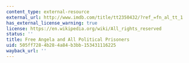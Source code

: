 ```yaml
---
content_type: external-resource
external_url: http://www.imdb.com/title/tt2350432/?ref_=fn_al_tt_1
has_external_license_warning: true
license: https://en.wikipedia.org/wiki/All_rights_reserved
status: ''
title: Free Angela and All Political Prisoners
uid: 505ff728-4b28-4a84-b3bb-153431116225
wayback_url: ''
---
```


